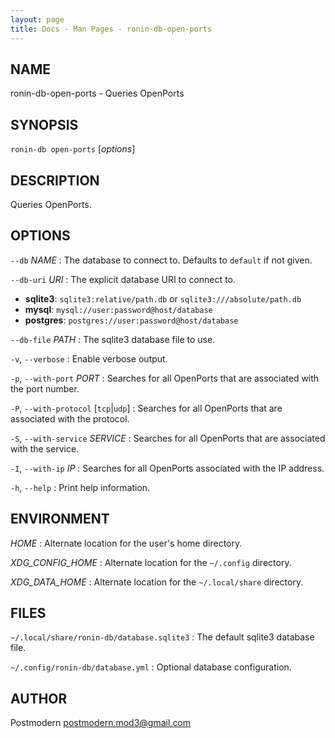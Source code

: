 ```yaml
---
layout: page
title: Docs - Man Pages - ronin-db-open-ports
---
```


## NAME

ronin-db-open-ports - Queries OpenPorts

## SYNOPSIS

`ronin-db open-ports` [*options*]

## DESCRIPTION

Queries OpenPorts.

## OPTIONS

`--db` *NAME*
: The database to connect to. Defaults to `default` if not given.

`--db-uri` *URI*
: The explicit database URI to connect to.

  * **sqlite3**: `sqlite3:relative/path.db` or `sqlite3:///absolute/path.db`
  * **mysql**: `mysql://user:password@host/database`
  * **postgres**: `postgres://user:password@host/database`

`--db-file` *PATH*
: The sqlite3 database file to use.

`-v`, `--verbose`
: Enable verbose output.

`-p`, `--with-port` *PORT*
: Searches for all OpenPorts that are associated with the port number.

`-P`, `--with-protocol` [`tcp`\|`udp`]
: Searches for all OpenPorts that are associated with the protocol.

`-S`, `--with-service` *SERVICE*
: Searches for all OpenPorts that are associated with the service.

`-I`, `--with-ip` *IP*
: Searches for all OpenPorts associated with the IP address.

`-h`, `--help`
: Print help information.

## ENVIRONMENT

*HOME*
: Alternate location for the user's home directory.

*XDG_CONFIG_HOME*
: Alternate location for the `~/.config` directory.

*XDG_DATA_HOME*
: Alternate location for the `~/.local/share` directory.

## FILES

`~/.local/share/ronin-db/database.sqlite3`
: The default sqlite3 database file.

`~/.config/ronin-db/database.yml`
: Optional database configuration.

## AUTHOR

Postmodern <postmodern.mod3@gmail.com>



